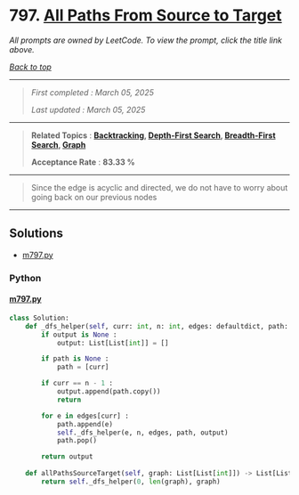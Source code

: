 # 797. [All Paths From Source to Target](<https://leetcode.com/problems/all-paths-from-source-to-target>)

*All prompts are owned by LeetCode. To view the prompt, click the title link above.*

*[Back to top](<../README.md>)*

------

> *First completed : March 05, 2025*
>
> *Last updated : March 05, 2025*

------

> **Related Topics** : **[Backtracking](<by_topic/Backtracking.md>), [Depth-First Search](<by_topic/Depth-First Search.md>), [Breadth-First Search](<by_topic/Breadth-First Search.md>), [Graph](<by_topic/Graph.md>)**
>
> **Acceptance Rate** : **83.33 %**

------

> Since the edge is acyclic and directed, we do not have to worry about
> going back on our previous nodes
> 

------

## Solutions

- [m797.py](<../my-submissions/m797.py>)
### Python
#### [m797.py](<../my-submissions/m797.py>)
```Python
class Solution:
    def _dfs_helper(self, curr: int, n: int, edges: defaultdict, path: List[int] = None, output: List[List[int]] = None) -> List[List[int]] :
        if output is None :
            output: List[List[int]] = []

        if path is None :
            path = [curr]

        if curr == n - 1 :
            output.append(path.copy())
            return

        for e in edges[curr] :
            path.append(e)
            self._dfs_helper(e, n, edges, path, output)
            path.pop()

        return output
        
    def allPathsSourceTarget(self, graph: List[List[int]]) -> List[List[int]]:
        return self._dfs_helper(0, len(graph), graph)
```

